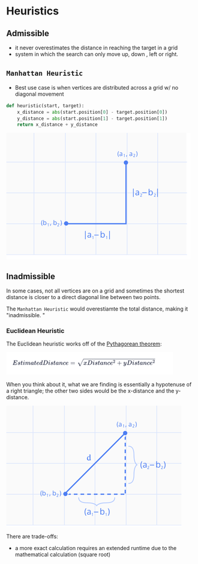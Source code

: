 # Heuristics

## Admissible
- it never overestimates the distance in reaching the target in a grid 
- system in which the search can only move up, down , left or right. 


## `Manhattan Heuristic`
- Best use case is when vertices are distributed across a grid w/ no 
diagonal movement 

```python
def heuristic(start, target):
    x_distance = abs(start.position[0] - target.position[0])
    y_distance = abs(start.position[1] - target.position[1])
    return x_distance + y_distance
```

![](../../img/img_20.png)


## Inadmissible

In some cases, not all vertices are on a grid and sometimes the shortest 
distance is closer to a direct diagonal line between two points. 

The `Manhattan Heuristic` would overestiamte the total distance, making it
"inadmissible. "

### Euclidean Heuristic 

The Euclidean heuristic works off of the [Pythagorean theorem](https://en.wikipedia.org/wiki/Pythagorean_theorem):

![](../../img/img_21.png)

 When you think about it, what we are finding is essentially a hypotenuse 
  of a right triangle; the other two sides would be the x-distance and the 
 y-distance.
 
![](../../img/img_22.png)

There are trade-offs:
- a more exact calculation requires an extended runtime due to the 
mathematical calculation (square root)